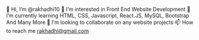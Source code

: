 👋 Hi, I’m @rakhadhi10
👀 I’m interested in Front End Website Development
🌱 I’m currently learning HTML, CSS, Javascript, React.JS, MySQL, Bootstrap And Many More
💞️ I’m looking to collaborate on any website projects
📫 How to reach me rakhadhi@gmail.com

<!---
Kruelctrl/Kruelctrl is a ✨ special ✨ repository because its `README.md` (this file) appears on your GitHub profile.
You can click the Preview link to take a look at your changes.
--->
